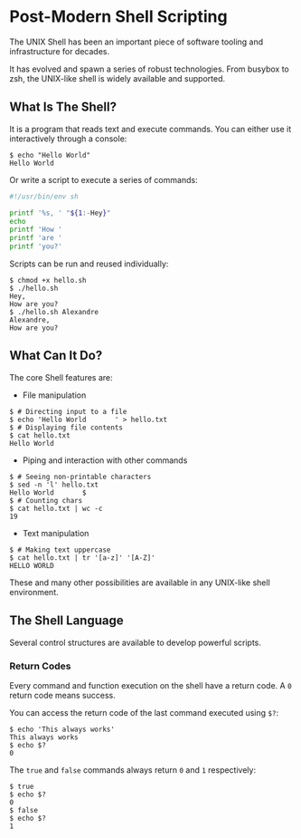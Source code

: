 Post-Modern Shell Scripting
===========================

The UNIX Shell has been an important piece of software tooling and
infrastructure for decades.

It has evolved and spawn a series of robust technologies. From busybox to zsh,
the UNIX-like shell is widely available and supported.

What Is The Shell?
------------------

It is a program that reads text and execute commands. You can either use it
interactively through a console:

```console
$ echo "Hello World"
Hello World
```

Or write a script to execute a series of commands:

```sh file hello.sh
#!/usr/bin/env sh

printf '%s, ' "${1:-Hey}"
echo
printf 'How '
printf 'are '
printf 'you?'
```

Scripts can be run and reused individually:

```console
$ chmod +x hello.sh
$ ./hello.sh
Hey, 
How are you?
$ ./hello.sh Alexandre
Alexandre, 
How are you?
```

What Can It Do?
---------------

The core Shell features are:

- File manipulation
```console
$ # Directing input to a file
$ echo 'Hello World       ' > hello.txt
$ # Displaying file contents
$ cat hello.txt
Hello World       
```
- Piping and interaction with other commands
```console
$ # Seeing non-printable characters
$ sed -n 'l' hello.txt
Hello World       $
$ # Counting chars
$ cat hello.txt | wc -c
19
```
- Text manipulation
```console
$ # Making text uppercase
$ cat hello.txt | tr '[a-z]' '[A-Z]'
HELLO WORLD       
```

These and many other possibilities are available in any UNIX-like shell
environment. 

The Shell Language
------------------

Several control structures are available to develop powerful scripts.

### Return Codes

Every command and function execution on the shell have a return code. A `0`
return code means success.

You can access the return code of the last command executed using `$?`:

```console
$ echo 'This always works'
This always works
$ echo $?
0
```

The `true` and `false` commands always return `0` and `1` respectively:

```console
$ true
$ echo $?
0
$ false
$ echo $?
1
```


